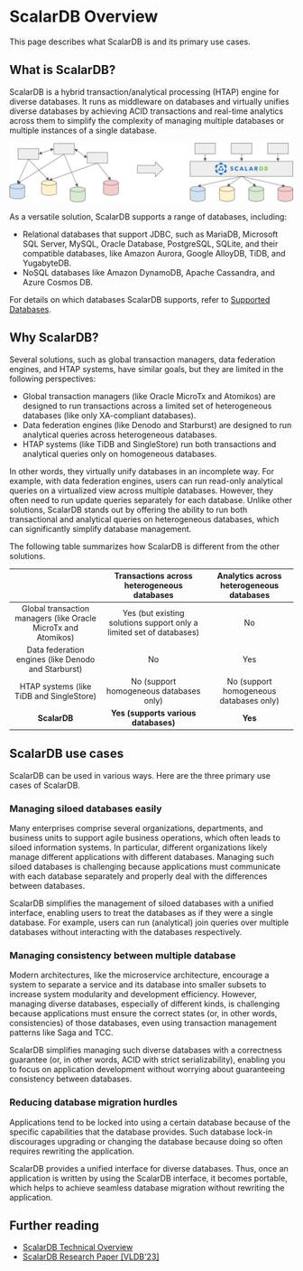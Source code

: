 # ScalarDB Overview

This page describes what ScalarDB is and its primary use cases.

## What is ScalarDB?

ScalarDB is a hybrid transaction/analytical processing (HTAP) engine for diverse databases. It runs as middleware on databases and virtually unifies diverse databases by achieving ACID transactions and real-time analytics across them to simplify the complexity of managing multiple databases or multiple instances of a single database.

![How ScalarDB simplifies complex data management architecture.](images/scalardb.png)

As a versatile solution, ScalarDB supports a range of databases, including:

- Relational databases that support JDBC, such as MariaDB, Microsoft SQL Server, MySQL, Oracle Database, PostgreSQL, SQLite, and their compatible databases, like Amazon Aurora, Google AlloyDB, TiDB, and YugabyteDB.
- NoSQL databases like Amazon DynamoDB, Apache Cassandra, and Azure Cosmos DB.

For details on which databases ScalarDB supports, refer to [Supported Databases](scalardb-supported-databases.md).

## Why ScalarDB?

Several solutions, such as global transaction managers, data federation engines, and HTAP systems, have similar goals, but they are limited in the following perspectives:

- Global transaction managers (like Oracle MicroTx and Atomikos) are designed to run transactions across a limited set of heterogeneous databases (like only XA-compliant databases).
- Data federation engines (like Denodo and Starburst) are designed to run analytical queries across heterogeneous databases.
- HTAP systems (like TiDB and SingleStore) run both transactions and analytical queries only on homogeneous databases.

In other words, they virtually unify databases in an incomplete way. For example, with data federation engines, users can run read-only analytical queries on a virtualized view across multiple databases. However, they often need to run update queries separately for each database.
Unlike other solutions, ScalarDB stands out by offering the ability to run both transactional and analytical queries on heterogeneous databases, which can significantly simplify database management.

The following table summarizes how ScalarDB is different from the other solutions.

|                                                                |              Transactions across heterogeneous databases             | Analytics across heterogeneous databases |
| :------------------------------------------------------------: | :------------------------------------------------------------------: | :--------------------------------------: |
| Global transaction managers (like Oracle MicroTx and Atomikos) | Yes (but existing solutions support only a limited set of databases) |                    No                    |
|      Data federation engines (like Denodo and Starburst)       |                                  No                                  |                   Yes                    |
|            HTAP systems (like TiDB and SingleStore)            |                No (support homogeneous databases only)               | No (support homogeneous databases only)  |
|                         **ScalarDB**                           |                 **Yes (supports various databases)**                 |                 **Yes**                  |


## ScalarDB use cases

ScalarDB can be used in various ways. Here are the three primary use cases of ScalarDB.

### Managing siloed databases easily
Many enterprises comprise several organizations, departments, and business units to support agile business operations, which often leads to siloed information systems. In particular, different organizations likely manage different applications with different databases. Managing such siloed databases is challenging because applications must communicate with each database separately and properly deal with the differences between databases.

ScalarDB simplifies the management of siloed databases with a unified interface, enabling users to treat the databases as if they were a single database. For example, users can run (analytical) join queries over multiple databases without interacting with the databases respectively.

### Managing consistency between multiple database
Modern architectures, like the microservice architecture, encourage a system to separate a service and its database into smaller subsets to increase system modularity and development efficiency. However, managing diverse databases, especially of different kinds, is challenging because applications must ensure the correct states (or, in other words, consistencies) of those databases, even using transaction management patterns like Saga and TCC.

ScalarDB simplifies managing such diverse databases with a correctness guarantee (or, in other words, ACID with strict serializability), enabling you to focus on application development without worrying about guaranteeing consistency between databases.

### Reducing database migration hurdles

Applications tend to be locked into using a certain database because of the specific capabilities that the database provides. Such database lock-in discourages upgrading or changing the database because doing so often requires rewriting the application.

ScalarDB provides a unified interface for diverse databases. Thus, once an application is written by using the ScalarDB interface, it becomes portable, which helps to achieve seamless database migration without rewriting the application.

## Further reading

- [ScalarDB Technical Overview](https://speakerdeck.com/scalar/scalar-db-universal-transaction-manager)
- [ScalarDB Research Paper [VLDB'23]](https://dl.acm.org/doi/10.14778/3611540.3611563)